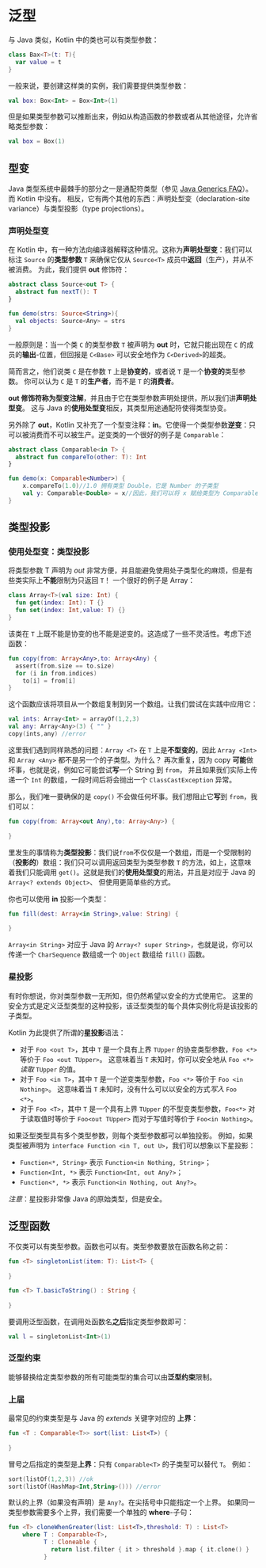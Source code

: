 # 泛型

与 Java 类似，Kotlin 中的类也可以有类型参数：

``` kotlin
class Bax<T>(t: T){
  var value = t
}
```

一般来说，要创建这样类的实例，我们需要提供类型参数：

``` kotlin
val box: Box<Int> = Box<Int>(1)
```

但是如果类型参数可以推断出来，例如从构造函数的参数或者从其他途径，允许省略类型参数：

``` kotlin
val box = Box(1)
```



## 型变

Java 类型系统中最棘手的部分之一是通配符类型（参见 [Java Generics FAQ](http://www.angelikalanger.com/GenericsFAQ/JavaGenericsFAQ.html)）。 而 Kotlin 中没有。 相反，它有两个其他的东西：声明处型变（declaration-site variance）与类型投影（type projections）。



### 声明处型变

在 Kotlin 中，有一种方法向编译器解释这种情况。这称为**声明处型变**：我们可以标注 `Source` 的**类型参数** `T` 来确保它仅从 `Source<T>` 成员中**返回**（生产），并从不被消费。 为此，我们提供 **out** 修饰符：

``` kotlin
abstract class Source<out T> {
  abstract fun nextT(): T
}

fun demo(strs: Source<String>){
  val objects: Source<Any> = strs
}
```

一般原则是：当一个类 `C` 的类型参数 `T` 被声明为 **out** 时，它就只能出现在 `C` 的成员的**输出**-位置，但回报是 `C<Base>` 可以安全地作为 `C<Derived>`的超类。

简而言之，他们说类 `C` 是在参数 `T` 上是**协变的**，或者说 `T` 是一个**协变的**类型参数。 你可以认为 `C` 是 `T` 的**生产者**，而不是 `T` 的**消费者**。

**out **修饰符称为**型变注解**，并且由于它在类型参数声明处提供，所以我们讲**声明处型变**。 这与 Java 的**使用处型变**相反，其类型用途通配符使得类型协变。

另外除了 **out**，Kotlin 又补充了一个型变注释：**in**。它使得一个类型参数**逆变**：只可以被消费而不可以被生产。逆变类的一个很好的例子是 `Comparable`：

```kotlin
abstract class Comparable<in T> {
  abstract fun compareTo(other: T): Int
}

fun demo(x: Comparable<Number>) {
 	x.compareTo(1.0)//1.0 拥有类型 Double，它是 Number 的子类型
  	val y: Comparable<Double> = x//因此，我们可以将 x 赋给类型为 Comparable <Double> 的变量
}
```



## 类型投影

### 使用处型变：类型投影

将类型参数 T 声明为 *out* 非常方便，并且能避免使用处子类型化的麻烦，但是有些类实际上**不能**限制为只返回 `T`！ 一个很好的例子是 Array：

``` kotlin
class Array<T>(val size: Int) {
  fun get(index: Int): T {}
  fun set(index: Int,value: T) {}
}
```

该类在 `T` 上既不能是协变的也不能是逆变的。这造成了一些不灵活性。考虑下述函数：

``` kotlin
fun copy(from: Array<Any>,to: Array<Any) {
  assert(from.size == to.size)
  for (i in from.indices)
  	to[i] = from[i]
}
```

这个函数应该将项目从一个数组复制到另一个数组。让我们尝试在实践中应用它：

``` kotlin
val ints: Array<Int> = arrayOf(1,2,3)
val any: Array<Any>(3) { "" }
copy(ints,any) //error
```

这里我们遇到同样熟悉的问题：`Array <T>` 在 `T` 上是**不型变的**，因此 `Array <Int>` 和 `Array <Any>` 都不是另一个的子类型。为什么？ 再次重复，因为 copy **可能**做坏事，也就是说，例如它可能尝试**写**一个 String 到 `from`， 并且如果我们实际上传递一个 `Int` 的数组，一段时间后将会抛出一个 `ClassCastException` 异常。

那么，我们唯一要确保的是 `copy()` 不会做任何坏事。我们想阻止它**写**到 `from`，我们可以：

``` kotlin
fun copy(from: Array<out Any),to: Array<Any>) {
  
}
```

里发生的事情称为**类型投影**：我们说`from`不仅仅是一个数组，而是一个受限制的（**投影的**）数组：我们只可以调用返回类型为类型参数 `T` 的方法，如上，这意味着我们只能调用 `get()`。这就是我们的**使用处型变**的用法，并且是对应于 Java 的 `Array<? extends Object>`、 但使用更简单些的方式。

你也可以使用 **in** 投影一个类型：

``` kotlin
fun fill(dest: Array<in String>,value: String) {
  
}
```

`Array<in String>` 对应于 Java 的 `Array<? super String>`，也就是说，你可以传递一个 `CharSequence` 数组或一个 `Object` 数组给 `fill()` 函数。



### 星投影

有时你想说，你对类型参数一无所知，但仍然希望以安全的方式使用它。 这里的安全方式是定义泛型类型的这种投影，该泛型类型的每个具体实例化将是该投影的子类型。

Kotlin 为此提供了所谓的**星投影**语法：

* 对于 `Foo <out T>`，其中 `T` 是一个具有上界 `TUpper` 的协变类型参数，`Foo <*>` 等价于 `Foo <out TUpper>`。 这意味着当 `T` 未知时，你可以安全地从 `Foo <*>` *读取* `TUpper` 的值。
* 对于 `Foo <in T>`，其中 `T` 是一个逆变类型参数，`Foo <*>` 等价于 `Foo <in Nothing>`。 这意味着当 `T` 未知时，没有什么可以以安全的方式*写入* `Foo <*>`。
* 对于 `Foo <T>`，其中 `T` 是一个具有上界 `TUpper` 的不型变类型参数，`Foo<*>` 对于读取值时等价于 `Foo<out TUpper>` 而对于写值时等价于 `Foo<in Nothing>`。

如果泛型类型具有多个类型参数，则每个类型参数都可以单独投影。 例如，如果类型被声明为 `interface Function <in T, out U>`，我们可以想象以下星投影：

* `Function<*, String>` 表示 `Function<in Nothing, String>`；
* `Function<Int, *>` 表示 `Function<Int, out Any?>`；
* `Function<*, *>` 表示 `Function<in Nothing, out Any?>`。

*注意*：星投影非常像 Java 的原始类型，但是安全。



## 泛型函数

不仅类可以有类型参数。函数也可以有。类型参数要放在函数名称之前：

``` kotlin
fun <T> singletonList(item: T): List<T> {
  
}

fun <T> T.basicToString() : String {
  
}
```

要调用泛型函数，在调用处函数名**之后**指定类型参数即可：

``` kotlin
val l = singletonList<Int>(1)
```



### 泛型约束

能够替换给定类型参数的所有可能类型的集合可以由**泛型约束**限制。



### 上届

最常见的约束类型是与 Java 的 *extends* 关键字对应的 **上界**：

``` kotlin
fun <T : Comparable<T>> sort(list: List<T>) {
  
}
```

冒号之后指定的类型是**上界**：只有 `Comparable<T>` 的子类型可以替代 `T`。 例如：

```  kotlin
sort(listOf(1,2,3)) //ok
sort(listOf(HashMap<Int,String>())) //error
```

默认的上界（如果没有声明）是 `Any?`。在尖括号中只能指定一个上界。 如果同一类型参数需要多个上界，我们需要一个单独的 **where**-子句：

``` kotlin
fun <T> cloneWhenGreater(list: List<T>,threshold: T) : List<T>
	where T : Comparable<T>,
		  T : Cloneable {
            return list.filter { it > threshold }.map { it.clone() }
		  }
```

